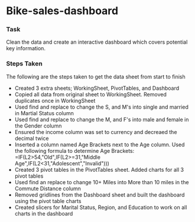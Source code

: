 # Bike-sales-dashboard

### Task
Clean the data and create an interactive dashboard which covers potential key information.

### Steps Taken
The following are the steps taken to get the data sheet from start to finish
- Created 3 extra sheets; WorkingSheet, PivotTables, and Dashboard
- Copied all data from original sheet to WorkingSheet. Removed duplicates once in WorkingSheet
- Used find and replace to change the S, and M's into single and married in Martial Status column
- Used find and replace to change the M, and F's into male and female in the Gender column
- Ensured the income column was set to currency and decreaed the decimal twice
- Inserted a column named Age Brackets next to the Age column. Used the following formula to determine Age Brackets: =IF(L2>54,"Old",IF(L2>=31,"Middle Age",IF(L2<31,"Adolescent","Invalid")))
- Created 3 pivot tables in the PivotTables sheet. Added charts for all 3 pivot tables
- Used find an replace to change 10+ Miles into More than 10 miles in the Commute Distance column
- Removed gridlines from the Dashboard sheet and built the dashboard using the pivot table charts
- Created slicers for Marital Status, Region, and Education to work on all charts in the dashboard
